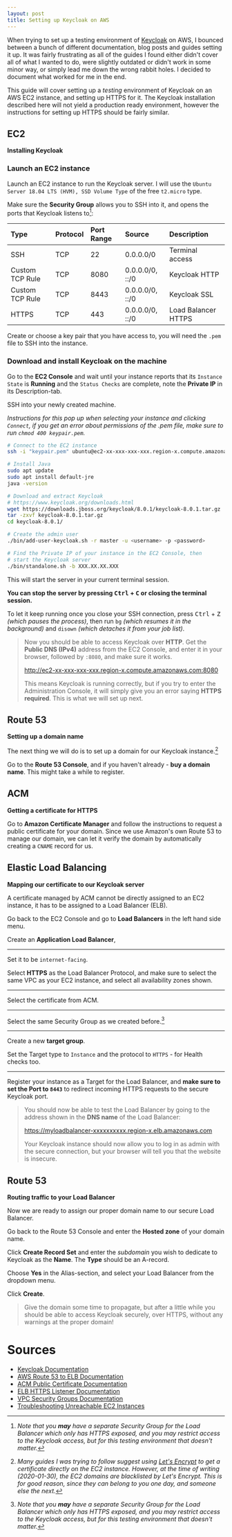 ```yaml
---
layout: post
title: Setting up Keycloak on AWS
---
```


When trying to set up a testing environment of [Keycloak](https://www.keycloak.org/) on AWS, I bounced between a bunch of different documentation, blog posts and guides setting it up. It was fairly frustrating as all of the guides I found either didn't cover all of what I wanted to do, were slightly outdated or didn't work in some minor way, or simply lead me down the wrong rabbit holes. I decided to document what worked for me in the end.

This guide will cover setting up a _testing_ environment of Keycloak on an AWS EC2 instance, and setting up HTTPS for it. The Keycloak installation described here will not yield a production ready environment, however the instructions for setting up HTTPS should be fairly similar.

## EC2

**Installing Keycloak**

### Launch an EC2 instance

Launch an EC2 instance to run the Keycloak server. I will use the `Ubuntu Server 18.04 LTS (HVM), SSD Volume Type` of the free `t2.micro` type.

Make sure the **Security Group** allows you to SSH into it, and opens the ports that Keycloak listens to[^security_groups]:

| Type            | Protocol | Port Range | Source          | Description         |
| :-------------- | :------- | :--------- | :-------------- | :------------------ |
| SSH             | TCP      | 22         | 0.0.0.0/0       | Terminal access     |
| Custom TCP Rule | TCP      | 8080       | 0.0.0.0/0, ::/0 | Keycloak HTTP       |
| Custom TCP Rule | TCP      | 8443       | 0.0.0.0/0, ::/0 | Keycloak SSL        |
| HTTPS           | TCP      | 443        | 0.0.0.0/0, ::/0 | Load Balancer HTTPS |

[^security_groups]: _Note that you **may** have a separate Security Group for the Load Balancer which only has HTTPS exposed, and you may restrict access to the Keycloak access, but for this testing environment that doesn't matter._

Create or choose a key pair that you have access to, you will need the `.pem` file to SSH into the instance.

### Download and install Keycloak on the machine

Go to the **EC2 Console** and wait until your instance reports that its `Instance State` is **Running** and the `Status Checks` are complete, note the **Private IP** in its Description-tab.

SSH into your newly created machine.

_Instructions for this pop up when selecting your instance and clicking `Connect`, if you get an error about permissions of the .pem file, make sure to run `chmod 400 keypair.pem`._

```bash
# Connect to the EC2 instance
ssh -i "keypair.pem" ubuntu@ec2-xx-xxx-xxx-xxx.region-x.compute.amazonaws.com

# Install Java
sudo apt update
sudo apt install default-jre
java -version

# Download and extract Keycloak
# https://www.keycloak.org/downloads.html
wget https://downloads.jboss.org/keycloak/8.0.1/keycloak-8.0.1.tar.gz
tar -zxvf keycloak-8.0.1.tar.gz
cd keycloak-8.0.1/

# Create the admin user
./bin/add-user-keycloak.sh -r master -u <username> -p <password>

# Find the Private IP of your instance in the EC2 Console, then
# start the Keycloak server
./bin/standalone.sh -b XXX.XX.XX.XXX
```

This will start the server in your current terminal session.

**You can stop the server by pressing <kbd>Ctrl</kbd> + <kbd>C</kbd> or closing the terminal session.**

To let it keep running once you close your SSH connection, press <kbd>Ctrl</kbd> + <kbd>Z</kbd> _(which pauses the process)_, then run `bg` _(which resumes it in the background)_ and `disown` _(which detaches it from your job list)_.

> Now you should be able to access Keycloak over **HTTP**. Get the **Public DNS (IPv4)** address from the EC2 Console, and enter it in your browser, followed by `:8080`, and make sure it works.
>
> http://ec2-xx-xxx-xxx-xxx.region-x.compute.amazonaws.com:8080
>
> This means Keycloak is running correctly, but if you try to enter the Administration Console, it will simply give you an error saying **HTTPS required**. This is what we will set up next.

## Route 53

**Setting up a domain name**

The next thing we will do is to set up a domain for our Keycloak instance.[^domain_name]

[^domain_name]: _Many guides I was trying to follow suggest using [Let's Encrypt](https://letsencrypt.org/) to get a certificate directly on the EC2 instance. However, at the time of writing (2020-01-30), the EC2 domains are blacklisted by Let's Encrypt. This is for good reason, since they can belong to you one day, and someone else the next._

Go to the **Route 53 Console**, and if you haven't already - **buy a domain name**. This might take a while to register.

## ACM

**Getting a certificate for HTTPS**

Go to **Amazon Certificate Manager** and follow the instructions to request a public certificate for your domain. Since we use Amazon's own Route 53 to manage our domain, we can let it verify the domain by automatically creating a `CNAME` record for us.

## Elastic Load Balancing

**Mapping our certificate to our Keycloak server**

A certificate managed by ACM cannot be directly assigned to an EC2 instance, it has to be assigned to a Load Balancer (ELB).

Go back to the EC2 Console and go to **Load Balancers** in the left hand side menu.

Create an **Application Load Balancer**,

---

Set it to be `internet-facing`.

Select **HTTPS** as the Load Balancer Protocol, and make sure to select the same VPC as your EC2 instance, and select all availability zones shown.

---

Select the certificate from ACM.

---

Select the same Security Group as we created before.[^security_groups]

---

Create a new **target group**.

Set the Target type to `Instance` and the protocol to `HTTPS` - for Health checks too.

---

Register your instance as a Target for the Load Balancer, and **make sure to set the Port to `8443`** to redirect incoming HTTPS requests to the secure Keycloak port.

> You should now be able to test the Load Balancer by going to the address shown in the **DNS name** of the Load Balancer:
>
> https://myloadbalancer-xxxxxxxxxx.region-x.elb.amazonaws.com
>
> Your Keycloak instance should now allow you to log in as admin with the secure connection, but your browser will tell you that the website is insecure.

## Route 53

**Routing traffic to your Load Balancer**

Now we are ready to assign our proper domain name to our secure Load Balancer.

Go back to the Route 53 Console and enter the **Hosted zone** of your domain name.

Click **Create Record Set** and enter the _subdomain_ you wish to dedicate to Keycloak as the **Name**. The **Type** should be an A-record.

Choose **Yes** in the Alias-section, and select your Load Balancer from the dropdown menu.

Click **Create**.

> Give the domain some time to propagate, but after a little while you should be able to access Keycloak securely, over HTTPS, without any warnings at the proper domain!

# Sources

- [Keycloak Documentation](https://www.keycloak.org/documentation.html)
- [AWS Route 53 to ELB Documentation](https://docs.aws.amazon.com/Route53/latest/DeveloperGuide/routing-to-ec2-instance.html)
- [ACM Public Certificate Documentation](https://docs.aws.amazon.com/acm/latest/userguide/gs-acm-request-public.html)
- [ELB HTTPS Listener Documentation](https://docs.aws.amazon.com/elasticloadbalancing/latest/application/create-https-listener.html)
- [VPC Security Groups Documentation](https://docs.aws.amazon.com/vpc/latest/userguide/VPC_SecurityGroups.html)
- [Troubleshooting Unreachable EC2 Instances](https://docs.aws.amazon.com/AWSEC2/latest/UserGuide/instance-console.html)
